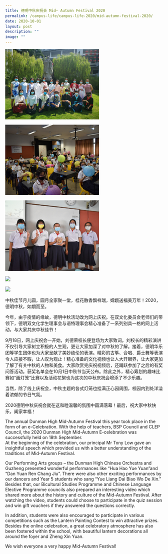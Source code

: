 ```yaml
---
title: 德明中秋庆祝会 Mid– Autumn Festival 2020
permalink: /campus-life/campus-life-2020/mid-autumn-festival-2020/
date: 2020-10-01
layout: post
description: ""
image: ""
---
```

<img src="/images/2020MAF1809202013.jpg" 
         style="width:300px"
	/>
<br>

<img src="/images/2020MAF1809202012.jpg" 
         style="width:300px"
	/>
<br>

<img src="/images/2020MAF1809202010.jpg" 
         style="width:300px"
	/>
<br>

<img src="/images/2020MAF1809202005.jpg" 
         style="width:300px"
	/>
<br>

<img src="/images/2020MAF1809202003.jpg" 
         style="width:300px"
	/>
<br>

中秋佳节月儿圆，圆月全家聚一堂，桂花散香飘祥瑞，嫦娥送福美万年！2020，德明中秋，如期而至。

今年，由于疫情的缘故，德明中秋活动改为网上庆祝。在双文化委员会老师们的带领下，德明双文化学生理事会与语特理事会精心准备了一系列别具一格的网上活动，与大家共庆中秋佳节！

9月18日，网上庆祝会一开始，刘德荣校长便登场为大家致词。刘校长的精彩演讲不仅引导大家树立积极的人生观，更让大家加深了对中秋的了解。接着，德明华乐团等学生团体也为大家呈献了美妙绝伦的表演。精彩的古筝、合唱、爵士舞等表演令人应接不暇，让人叹为观止！精心准备的文化视频也让人大开眼界，让大家更加了解了有关中秋的人物和美食。大家欣赏完庆祝视频后，还踊跃参加了之后的有奖问答活动。获奖名单会在10月1日中秋节当天公布。除此之外，精心筹划的趣味比赛如“画灯笼”比赛以及活动花絮也为这次的中秋庆祝会增添了不少乐趣。

当然，除了线上庆祝会，中秋主题的各式灯笼也挂满正心园周围，校园内到处洋溢着浓郁的节日气氛。

2020德明中秋庆祝会就在这和睦温馨的氛围中圆满落幕！最后，祝大家中秋快乐，阖家幸福！

The annual Dunman High Mid-Autumn Festival this year took place in the form of an e-Celebration. With the help of teachers, BSP Council and CLEP Council, the 2020 Dunman High Mid-Autumn E-celebration was successfully held on 18th September.  
At the beginning of the celebration, our principal Mr Tony Low gave an insightful speech which provided us with a better understanding of the traditions of Mid-Autumn Festival.

Our Performing Arts groups – the Dunman High Chinese Orchestra and Guzheng presented wonderful performances like “Hua Hao Yue Yuan”and “Dan Yuan Ren Chang Jiu”. There were also other exciting performances by our dancers and Year 5 students who sang “Yue Liang Dai Biao Wo De Xin.”  
Besides that, our Bicultural Studies Programme and Chinese Language Elective Programme councils also prepared an interesting video which shared more about the history and culture of the Mid-Autumn Festival. After watching the video, students could choose to participate in the quiz session and win gift vouchers if they answered the questions correctly.

In addition, students were also encouraged to participate in various competitions such as the Lantern Painting Contest to win attractive prizes.  
Besides the online celebration, a great celebratory atmosphere has also been fostered within the school, with beautiful lantern decorations all around the foyer and Zheng Xin Yuan.

We wish everyone a very happy Mid-Autumn Festival!